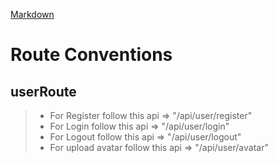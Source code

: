 [Markdown](https://www.codecademy.com/resources/docs/markdown/blockquotes)

# Route Conventions

## userRoute

> - For Register follow this api => "/api/user/register"
> - For Login follow this api => "/api/user/login"
> - For Logout follow this api => "/api/user/logout"
> - For upload avatar follow this api => "/api/user/avatar"

